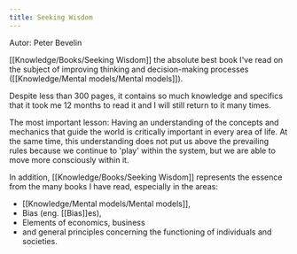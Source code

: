 ```yaml
---
title: Seeking Wisdom
---
```


Autor: Peter Bevelin

[[Knowledge/Books/Seeking Wisdom]] the absolute best book I've read on the subject of improving thinking and decision-making processes ([[Knowledge/Mental models/Mental models]]).

Despite less than 300 pages, it contains so much knowledge and specifics that it took me 12 months to read it and I will still return to it many times.

The most important lesson: Having an understanding of the concepts and mechanics that guide the world is critically important in every area of life. At the same time, this understanding does not put us above the prevailing rules because we continue to 'play' within the system, but we are able to move more consciously within it.

In addition, [[Knowledge/Books/Seeking Wisdom]] represents the essence from the many books I have read, especially in the areas:
- [[Knowledge/Mental models/Mental models]], 
- Bias (eng. [[Bias]]es),
- Elements of economics, business
- and general principles concerning the functioning of individuals and societies.

